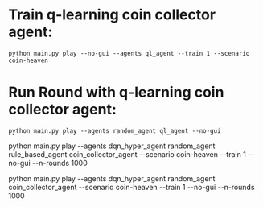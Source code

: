 # Train q-learning coin collector agent:
`python main.py play --no-gui --agents ql_agent --train 1 --scenario coin-heaven`
# Run Round with q-learning coin collector agent:
`python main.py play --agents random_agent ql_agent --no-gui`

python main.py play --agents dqn_hyper_agent random_agent rule_based_agent coin_collector_agent --scenario coin-heaven --train 1 --no-gui --n-rounds 1000

python main.py play --agents dqn_hyper_agent random_agent coin_collector_agent --scenario coin-heaven --train 1 --no-gui --n-rounds 1000
